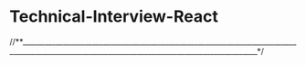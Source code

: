 # Technical-Interview-React
//**_______________________________________________________________________________________________________________________________________________*/